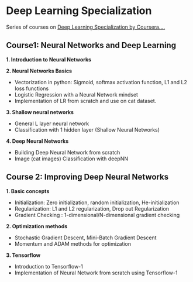 # Deep Learning Specialization
Series of courses on [Deep Learning Specialization by Coursera](https://www.coursera.org/specializations/deep-learning)[.](https://github.com/jiadaizhao/Advanced-Machine-Learning-Specialization)[.](https://github.com/Kulbear/deep-learning-coursera)[.](https://github.com/HeroKillerEver/coursera-deep-learning)[.](https://github.com/HeroKillerEver/coursera-deep-learning)

## Course1: Neural Networks and Deep Learning

**1. Introduction to Neural Networks**

**2. Neural Networks Basics**
  - Vectorization in python: Sigmoid, softmax activation function, L1 and L2 loss functions
  - Logistic Regression with a Neural Network mindset
  - Implementation of LR from scratch and use on cat dataset.

**3. Shallow neural networks**
  - General L layer neural network
  - Classification with 1 hidden layer (Shallow Neural Networks)

**4. Deep Neural Networks**
  - Building Deep Neural Network from scratch
  - Image (cat images) Classification with deepNN


## Course 2: Improving Deep Neural Networks
**1. Basic concepts**
  - Initialization: Zero initialization, random initialization, He-initialization
  - Regularization: L1 and L2 regularization, Drop out Regularization
  - Gradient Checking :  1-dimensional/N-dimensional gradient checking

**2. Optimization methods**
  - Stochastic Gradient Descent, Mini-Batch Gradient Descent
  - Momentum and ADAM methods for optimization

**3. Tensorflow**
  - Introduction to Tensorflow-1
  - Implementation of Neural Network from scratch using Tensorflow-1

